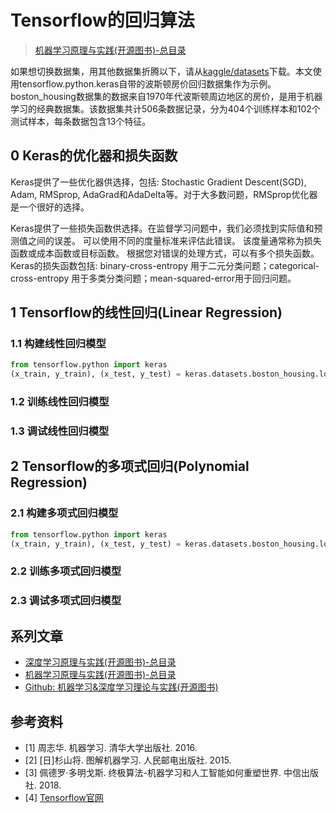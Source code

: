 # Tensorflow的回归算法

> [机器学习原理与实践(开源图书)-总目录](https://blog.csdn.net/shareviews/article/details/83030331)

如果想切换数据集，用其他数据集折腾以下，请从[kaggle/datasets](https://www.kaggle.com/datasets)下载。本文使用tensorflow.python.keras自带的波斯顿房价回归数据集作为示例。boston_housing数据集的数据来自1970年代波斯顿周边地区的房价，是用于机器学习的经典数据集。该数据集共计506条数据记录，分为404个训练样本和102个测试样本，每条数据包含13个特征。

## 0 Keras的优化器和损失函数

Keras提供了一些优化器供选择，包括: Stochastic Gradient Descent(SGD), Adam, RMSprop, AdaGrad和AdaDelta等。对于大多数问题，RMSprop优化器是一个很好的选择。

Keras提供了一些损失函数供选择。在监督学习问题中，我们必须找到实际值和预测值之间的误差。 可以使用不同的度量标准来评估此错误。 该度量通常称为损失函数或成本函数或目标函数。 根据您对错误的处理方式，可以有多个损失函数。 Keras的损失函数包括: binary-cross-entropy 用于二元分类问题；categorical-cross-entropy 用于多类分类问题；mean-squared-error用于回归问题。

## 1 Tensorflow的线性回归(Linear Regression)

### 1.1 构建线性回归模型

```python
from tensorflow.python import keras
(x_train, y_train), (x_test, y_test) = keras.datasets.boston_housing.load_data()
```

### 1.2 训练线性回归模型

### 1.3 调试线性回归模型

## 2 Tensorflow的多项式回归(Polynomial Regression)

### 2.1 构建多项式回归模型

```python
from tensorflow.python import keras
(x_train, y_train), (x_test, y_test) = keras.datasets.boston_housing.load_data()
```

### 2.2 训练多项式回归模型

### 2.3 调试多项式回归模型

## 系列文章

- [深度学习原理与实践(开源图书)-总目录](https://blog.csdn.net/shareviews/article/details/83040730)
- [机器学习原理与实践(开源图书)-总目录](https://blog.csdn.net/shareviews/article/details/83030331)
- [Github: 机器学习&深度学习理论与实践(开源图书)](https://github.com/media-tm/MTOpenML)

## 参考资料

- [1] 周志华. 机器学习. 清华大学出版社. 2016.
- [2] [日]杉山将. 图解机器学习. 人民邮电出版社. 2015.
- [3] 佩德罗·多明戈斯. 终极算法-机器学习和人工智能如何重塑世界. 中信出版社. 2018.
- [4] [Tensorflow官网](https://www.tensorflow.org/)